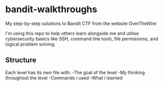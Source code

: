 # bandit-walkthroughs
My step-by-step solutions to Bandit CTF from the website OverTheWire

I'm using this repo to help others learn alongside me and utilise cybersecurity basics like SSH, command line tools, file permissions, and logical problem solving.

## Structure
Each level has its own file with:
-The goal of the level
-My thinking throughout the level
-Commands i used
-What i learned
